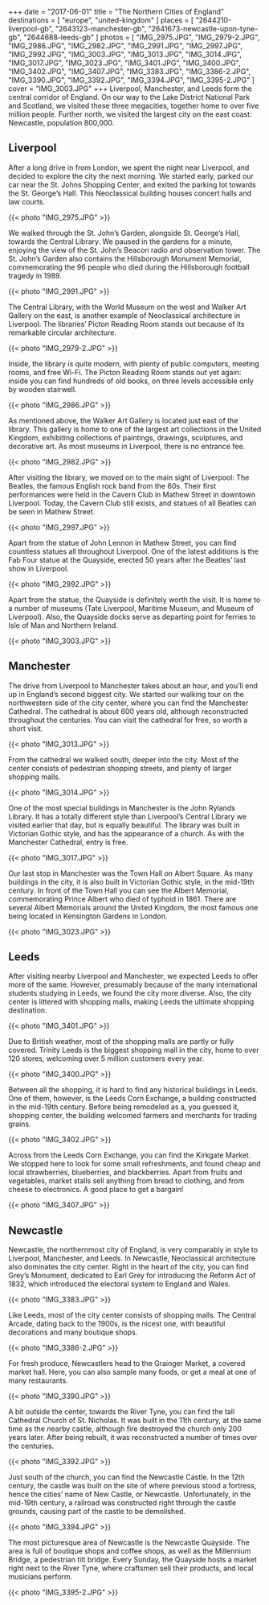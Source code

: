 +++
date    = "2017-06-01"
title   = "The Northern Cities of England"
destinations = [ "europe", "united-kingdom" ]
places = [
  "2644210-liverpool-gb", "2643123-manchester-gb",
  "2641673-newcastle-upon-tyne-gb", "2644688-leeds-gb"
]
photos = [
  "IMG_2975.JPG", "IMG_2979-2.JPG", "IMG_2986.JPG", "IMG_2982.JPG", "IMG_2991.JPG",
  "IMG_2997.JPG", "IMG_2992.JPG", "IMG_3003.JPG", "IMG_3013.JPG", "IMG_3014.JPG",
  "IMG_3017.JPG", "IMG_3023.JPG", "IMG_3401.JPG", "IMG_3400.JPG", "IMG_3402.JPG",
  "IMG_3407.JPG", "IMG_3383.JPG", "IMG_3386-2.JPG", "IMG_3390.JPG", "IMG_3392.JPG",
  "IMG_3394.JPG", "IMG_3395-2.JPG"
]
cover = "IMG_3003.JPG"
+++
Liverpool, Manchester, and Leeds form the central corridor of England. On our way to the Lake District National Park and Scotland, we visited these three megacities, together home to over five million people. Further north, we visited the largest city on the east coast: Newcastle, population 800,000.
<!--more-->

## Liverpool
After a long drive in from London, we spent the night near Liverpool, and decided to explore the city the next morning. We started early, parked our car near the St. Johns Shopping Center, and exited the parking lot towards the St. George’s Hall. This Neoclassical building houses concert halls and law courts.

{{< photo "IMG_2975.JPG" >}}

We walked through the St. John’s Garden, alongside St. George’s Hall, towards the Central Library. We paused in the gardens for a minute, enjoying the view of the St. John’s Beacon radio and observation tower. The St. John’s Garden also contains the Hillsborough Monument Memorial, commemorating the 96 people who died during the Hillsborough football tragedy in 1989.

{{< photo "IMG_2991.JPG" >}}

The Central Library, with the World Museum on the west and Walker Art Gallery on the east, is another example of Neoclassical architecture in Liverpool. The libraries’ Picton Reading Room stands out because of its remarkable circular architecture.

{{< photo "IMG_2979-2.JPG" >}}

Inside, the library is quite modern, with plenty of public computers, meeting rooms, and free Wi-Fi. The Picton Reading Room stands out yet again: inside you can find hundreds of old books, on three levels accessible only by wooden stairwell.

{{< photo "IMG_2986.JPG" >}}

As mentioned above, the Walker Art Gallery is located just east of the library. This gallery is home to one of the largest art collections in the United Kingdom, exhibiting collections of paintings, drawings, sculptures, and decorative art. As most museums in Liverpool, there is no entrance fee.

{{< photo "IMG_2982.JPG" >}}

After visiting the library, we moved on to the main sight of Liverpool: The Beatles, the famous English rock band from the 60s. Their first performances were held in the Cavern Club in Mathew Street in downtown Liverpool. Today, the Cavern Club still exists, and statues of all Beatles can be seen in Mathew Street.

{{< photo "IMG_2997.JPG" >}}

Apart from the statue of John Lennon in Mathew Street, you can find countless statues all throughout Liverpool. One of the latest additions is the Fab Four statue at the Quayside, erected 50 years after the Beatles’ last show in Liverpool.

{{< photo "IMG_2992.JPG" >}}

Apart from the statue, the Quayside is definitely worth the visit. It is home to a number of museums (Tate Liverpool, Maritime Museum, and Museum of Liverpool). Also, the Quayside docks serve as departing point for ferries to Isle of Man and Northern Ireland.

{{< photo "IMG_3003.JPG" >}}

## Manchester
The drive from Liverpool to Manchester takes about an hour, and you’ll end up in England’s second biggest city. We started our walking tour on the northwestern side of the city center, where you can find the Manchester Cathedral. The cathedral is about 600 years old, although reconstructed throughout the centuries. You can visit the cathedral for free, so worth a short visit.

{{< photo "IMG_3013.JPG" >}}

From the cathedral we walked south, deeper into the city. Most of the center consists of pedestrian shopping streets, and plenty of larger shopping malls.

{{< photo "IMG_3014.JPG" >}}

One of the most special buildings in Manchester is the John Rylands Library. It has a totally different style than Liverpool’s Central Library we visited earlier that day, but is equally beautiful. The library was built in Victorian Gothic style, and has the appearance of a church. As with the Manchester Cathedral, entry is free.

{{< photo "IMG_3017.JPG" >}}

Our last stop in Manchester was the Town Hall on Albert Square. As many buildings in the city, it is also built in Victorian Gothic style, in the mid-19th century. In front of the Town Hall you can see the Albert Memorial, commemorating Prince Albert who died of typhoid in 1861. There are several Albert Memorials around the United Kingdom, the most famous one being located in Kensington Gardens in London.

{{< photo "IMG_3023.JPG" >}}

## Leeds
After visiting nearby Liverpool and Manchester, we expected Leeds to offer more of the same. However, presumably because of the many international students studying in Leeds, we found the city more diverse. Also, the city center is littered with shopping malls, making Leeds the ultimate shopping destination.

{{< photo "IMG_3401.JPG" >}}

Due to British weather, most of the shopping malls are partly or fully covered. Trinity Leeds is the biggest shopping mall in the city, home to over 120 stores, welcoming over 5 million customers every year.

{{< photo "IMG_3400.JPG" >}}

Between all the shopping, it is hard to find any historical buildings in Leeds. One of them, however, is the Leeds Corn Exchange, a building constructed in the mid-19th century. Before being remodeled as a, you guessed it, shopping center, the building welcomed farmers and merchants for trading grains.

{{< photo "IMG_3402.JPG" >}}

Across from the Leeds Corn Exchange, you can find the Kirkgate Market. We stopped here to look for some small refreshments, and found cheap and local strawberries, blueberries, and blackberries. Apart from fruits and vegetables, market stalls sell anything from bread to clothing, and from cheese to electronics. A good place to get a bargain!

{{< photo "IMG_3407.JPG" >}}

## Newcastle
Newcastle, the northernmost city of England, is very comparably in style to Liverpool, Manchester, and Leeds. In Newcastle, Neoclassical architecture also dominates the city center. Right in the heart of the city, you can find Grey’s Monument, dedicated to Earl Grey for introducing the Reform Act of 1832, which introduced the electoral system to England and Wales.

{{< photo "IMG_3383.JPG" >}}

Like Leeds, most of the city center consists of shopping malls. The Central Arcade, dating back to the 1900s, is the nicest one, with beautiful decorations and many boutique shops.

{{< photo "IMG_3386-2.JPG" >}}

For fresh produce, Newcastlers head to the Grainger Market, a covered market hall. Here, you can also sample many foods, or get a meal at one of many restaurants.

{{< photo "IMG_3390.JPG" >}}

A bit outside the center, towards the River Tyne, you can find the tall Cathedral Church of St. Nicholas. It was built in the 11th century, at the same time as the nearby castle, although fire destroyed the church only 200 years later. After being rebuilt, it was reconstructed a number of times over the centuries.

{{< photo "IMG_3392.JPG" >}}

Just south of the church, you can find the Newcastle Castle. In the 12th century, the castle was built on the site of where previous stood a fortress, hence the cities’ name of New Castle, or Newcastle. Unfortunately, in the mid-19th century, a railroad was constructed right through the castle grounds, causing part of the castle to be demolished.

{{< photo "IMG_3394.JPG" >}}

The most picturesque area of Newcastle is the Newcastle Quayside. The area is full of boutique shops and coffee shops, as well as the Millennium Bridge, a pedestrian tilt bridge. Every Sunday, the Quayside hosts a market right next to the River Tyne, where craftsmen sell their products, and local musicians perform.

{{< photo "IMG_3395-2.JPG" >}}